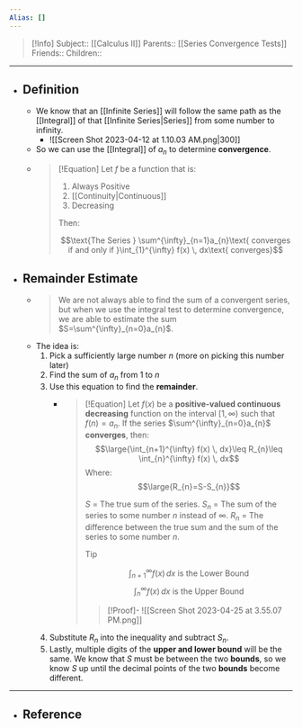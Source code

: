 ```yaml
---
Alias: []
---
```

> [!Info]
> Subject:: [[Calculus II]]
> Parents:: [[Series Convergence Tests]]
> Friends:: 
> Children:: 
---
- ## Definition
	- We know that an [[Infinite Series]] will follow the same path as the [[Integral]] of that [[Infinite Series|Series]] from some number to infinity.
		- ![[Screen Shot 2023-04-12 at 1.10.03 AM.png|300]]
	- So we can use the [[Integral]] of $a_{n}$ to determine **convergence**.
	- > [!Equation]
	  > Let $f$ be a function that is:
	  > 1. Always Positive
	  > 2. [[Continuity|Continuous]]
	  > 3. Decreasing
	  >    
	  > Then:
	  > 
	  > $$\text{The Series } \sum^{\infty}_{n=1}a_{n}\text{ converges if and only if }\int_{1}^{\infty} f(x) \, dx\text{ converges}$$
- ## Remainder Estimate
	- > We are not always able to find the sum of a convergent series, but when we use the integral test to determine convergence, we are able to estimate the sum $S=\sum^{\infty}_{n=0}a_{n}$.
	- The idea is:
		1. Pick a sufficiently large number $n$ (more on picking this number later)
		2. Find the sum of $a_{n}$ from $1$ to $n$
		3. Use this equation to find the **remainder**.
			- > [!Equation]
			  >  Let $f(x)$ be a **positive-valued continuous decreasing** function on the interval $[1, \infty)$ such that $f(n)=a_{n}$. If the series $\sum^{\infty}_{n=0}a_{n}$ **converges**, then:
			  >  $$\large{\int_{n+1}^{\infty} f(x) \, dx}\leq R_{n}\leq \int_{n}^{\infty} f(x) \, dx$$
			  >  Where:
			  >  $$\large{R_{n}=S-S_{n}}$$
			  >  
			  >  $S$ = The true sum of the series.
			  >  $S_{n}$ = The sum of the series to some number $n$ instead of $\infty$.
			  >  $R_{n}$ = The difference between the true sum and the sum of the series to some number $n$.
			  >  > [!Tip]
			  >  > $$\int_{n+1}^{\infty} f(x) \, dx\text{ is the Lower Bound}$$
			  >  > $$\int_{n}^{\infty} f(x) \, dx\text{ is the Upper Bound}$$
			  >  
			  >  > [!Proof]-
			  >  > ![[Screen Shot 2023-04-25 at 3.55.07 PM.png]]
		4. Substitute $R_{n}$ into the inequality and subtract $S_{n}$.
		5. Lastly, multiple digits of the **upper and lower bound** will be the same. We know that $S$ must be between the two **bounds**, so we know $S$ up until the decimal points of the two **bounds** become different.
---
- ## Reference
